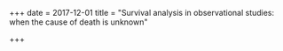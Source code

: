 +++
date = 2017-12-01
title = "Survival analysis in observational studies: when the cause of death is unknown"

+++

















